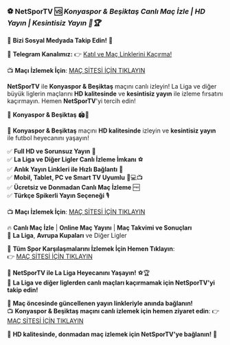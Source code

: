 ### ⚽ **NetSporTV** 🆚 *Konyaspor & Beşiktaş Canlı Maç İzle | HD Yayın | Kesintisiz Yayın 🎥🏆*

📲 **Bizi Sosyal Medyada Takip Edin!** 🔗

📢 **Telegram Kanalımız:** 👉 [Katıl ve Maç Linklerini Kaçırma!](https://t.me/netsportv)

📺 **Maçı İzlemek İçin**: [MAÇ SİTESİ İÇİN TIKLAYIN](https://url24.link/NetSporTV)

**NetSporTV** ile **Konyaspor & Beşiktaş** maçını canlı izleyin! La Liga ve diğer büyük liglerin maçlarını **HD kalitesinde** ve **kesintisiz yayın** ile izleme fırsatını kaçırmayın. Hemen **NetSporTV**'yi tercih edin!

🎯 **Konyaspor & Beşiktaş** 🏟️📡

📌 **Konyaspor & Beşiktaş** maçını **HD kalitesinde** izleyin ve **kesintisiz yayın** ile futbol heyecanını yaşayın!

✅ **Full HD ve Sorunsuz Yayın** 🎥  
✅ **La Liga ve Diğer Ligler Canlı İzleme İmkanı** ⚽  
✅ **Anlık Yayın Linkleri ile Hızlı Bağlantı** 🔄  
✅ **Mobil, Tablet, PC ve Smart TV Uyumlu** 📱💻📺  
✅ **Ücretsiz ve Donmadan Canlı Maç İzleme** 🆓  
✅ **Türkçe Spikerli Yayın Seçeneği** 🎙️

📺 **Maçı İzlemek İçin**: [MAÇ SİTESİ İÇİN TIKLAYIN](https://url24.link/NetSporTV)

🔥 **Canlı Maç İzle** | **Online Maç Yayını** | **Maç Takvimi ve Sonuçları**  
🏅 **La Liga**, **Avrupa Kupaları** ve Diğer Ligler

📌 **Tüm Spor Karşılaşmalarını İzlemek İçin Hemen Tıklayın**:  
👉 [MAÇ SİTESİ İÇİN TIKLAYIN](https://url24.link/NetSporTV)

🚀 **NetSporTV ile La Liga Heyecanını Yaşayın!** ⚽🏆  
🏅 **La Liga ve diğer liglerden canlı maçları kaçırmamak için NetSporTV'yi takip edin!**

📢 **Maç öncesinde güncellenen yayın linkleriyle anında bağlanın!**  
📺 **Konyaspor & Beşiktaş maçını canlı izlemek için hemen ziyaret edin**: 👉 [MAÇ SİTESİ İÇİN TIKLAYIN](https://url24.link/NetSporTV)

🌟 **HD kalitesinde, donmadan maç izlemek için NetSporTV'ye bağlanın!** 🎉
